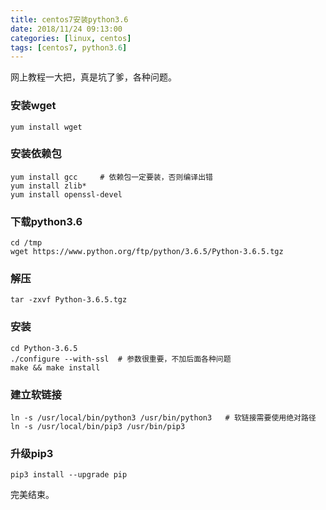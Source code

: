 ```yaml
---
title: centos7安装python3.6
date: 2018/11/24 09:13:00
categories: [linux, centos]
tags: [centos7, python3.6]
---
```


网上教程一大把，真是坑了爹，各种问题。

<!-- more -->

### 安装wget

`yum install wget`

### 安装依赖包

```shell
yum install gcc		# 依赖包一定要装，否则编译出错
yum install zlib*
yum install openssl-devel
```

### 下载python3.6

```shell
cd /tmp
wget https://www.python.org/ftp/python/3.6.5/Python-3.6.5.tgz
```

### 解压

`tar -zxvf Python-3.6.5.tgz`

### 安装

```shell
cd Python-3.6.5
./configure --with-ssl	# 参数很重要，不加后面各种问题
make && make install
```

### 建立软链接

```shell
ln -s /usr/local/bin/python3 /usr/bin/python3	# 软链接需要使用绝对路径
ln -s /usr/local/bin/pip3 /usr/bin/pip3	
```

### 升级pip3

`pip3 install --upgrade pip`

完美结束。